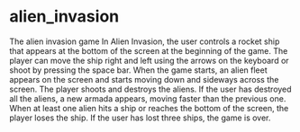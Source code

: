 # alien_invasion
The alien invasion game
In Alien Invasion, the user controls a rocket ship that appears at the bottom of the screen at the beginning of the game. The player can move the ship right and left using the arrows on the keyboard or shoot by pressing the space bar. When the game starts, an alien fleet appears on the screen and starts moving down and sideways across the screen. The player shoots and destroys the aliens. If the user has destroyed all the aliens, a new armada appears, moving faster than the previous one. When at least one alien hits a ship or reaches the bottom of the screen, the player loses the ship. If the user has lost three ships, the game is over.
